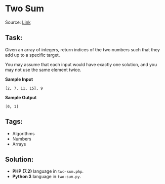 # Two Sum

Source: [Link](https://leetcode.com/problems/two-sum/description/)

## Task:

Given an array of integers, return indices of the two numbers such that they add up to a specific target.

You may assume that each input would have exactly one solution, and you may not use the same element twice.

**Sample Input**

```
[2, 7, 11, 15], 9
```

**Sample Output**

```
[0, 1]
```

## Tags:

* Algorithms
* Numbers
* Arrays

## Solution:

* **PHP (7.2)** language in `two-sum.php`.
* **Python 3** language in `two-sum.py`.